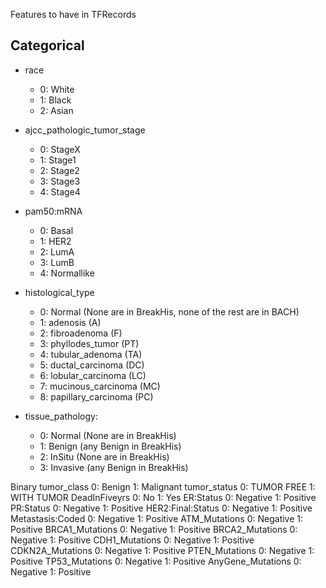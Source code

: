 Features to have in TFRecords


## Categorical

- race
  - 0: White
  - 1: Black
  - 2: Asian

- ajcc_pathologic_tumor_stage
  - 0: StageX
  - 1: Stage1
  - 2: Stage2
  - 3: Stage3
  - 4: Stage4

- pam50:mRNA
  - 0: Basal
  - 1: HER2
  - 2: LumA
  - 3: LumB
  - 4: Normallike
- histological_type
  - 0: Normal (None are in BreakHis, none of the rest are in BACH)
  - 1: adenosis              (A)
  - 2: fibroadenoma          (F)
  - 3: phyllodes_tumor       (PT)
  - 4: tubular_adenoma       (TA)
  - 5: ductal_carcinoma      (DC)
  - 6: lobular_carcinoma     (LC)
  - 7: mucinous_carcinoma    (MC)
  - 8: papillary_carcinoma   (PC)
- tissue_pathology:
  - 0: Normal   (None are in BreakHis)
  - 1: Benign   (any Benign in BreakHis)
  - 2: InSitu   (None are in BreakHis)
  - 3: Invasive (any Benign in BreakHis)


 Binary
   tumor_class
     0: Benign
     1: Malignant 
   tumor_status
     0: TUMOR FREE
     1: WITH TUMOR
   DeadInFiveyrs
     0: No
     1: Yes
   ER:Status
     0: Negative
     1: Positive
   PR:Status
     0: Negative
     1: Positive
   HER2:Final:Status
     0: Negative
     1: Positive
   Metastasis:Coded
     0: Negative
     1: Positive
   ATM_Mutations
     0: Negative
     1: Positive
   BRCA1_Mutations
     0: Negative
     1: Positive
  BRCA2_Mutations
     0: Negative
     1: Positive
  CDH1_Mutations
     0: Negative
     1: Positive
   CDKN2A_Mutations
     0: Negative
     1: Positive
   PTEN_Mutations
     0: Negative
     1: Positive
   TP53_Mutations
     0: Negative
     1: Positive
   AnyGene_Mutations
     0: Negative
     1: Positive

